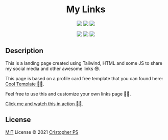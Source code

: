 <h1 align='center'>
  My Links
</h1>

<p align='center'>
  <img src="https://img.shields.io/badge/JavaScript-F7DF1E?style=for-the-badge&logo=javascript&logoColor=black"/> 
  <img src="https://img.shields.io/badge/HTML5-E34F26?style=for-the-badge&logo=html5&logoColor=white"/>
  <img src="https://img.shields.io/badge/Tailwind_CSS-38B2AC?style=for-the-badge&logo=tailwind-css&logoColor=white"/>
</p>

<p align='center'>
  <img src="https://img.shields.io/github/languages/top/ps-cristopher/my-links?style=social"/>
  <img src="https://img.shields.io/github/stars/ps-cristopher/my-links?style=social"/>
  <a href="https://twitter.com/ps_cristopher" target="_blank">
    <img src="https://img.shields.io/twitter/follow/ps_cristopher?label=Follow%20Me&style=social"/>
  </a>
</p>

## Description

This is a landing page created using Tailwind, HTML and some JS to share my social media and other awesome links 😎.

This page is based on a profile card free template that you can found here: [Cool Template 👌🏼](https://www.tailwindtoolbox.com/templates/profile-card).

Feel free to use this and customize your own links page 🤘🏼.

[Click me and watch this in action 👋🏼](https://links.cristopherps.com/).

## License
[MIT](https://choosealicense.com/licenses/mit/) License © 2021 [Cristopher PS](https://github.com/ps-cristopher)
